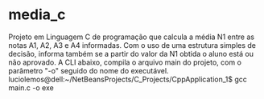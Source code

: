 # media_c
Projeto em Linguagem C de programação que calcula a média N1 entre as notas A1, A2, A3 e A4 informadas.
Com o uso de uma estrutura simples de decisão, informa também se a partir do valor da N1 obtida o aluno 
está ou não aprovado.
A CLI abaixo, compila o arquivo main do projeto, com o parâmetro "-o" seguido do nome do executável.
luciolemos@dell:~/NetBeansProjects/C_Projects/CppApplication_1$ gcc main.c -o exe 